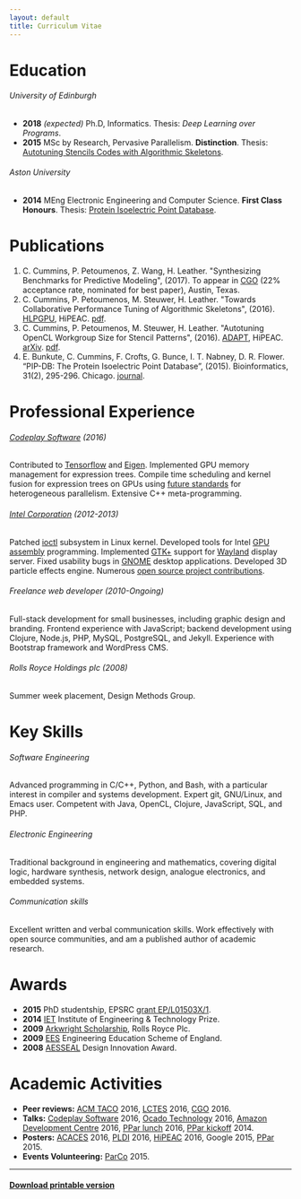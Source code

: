 ```yaml
---
layout: default
title: Curriculum Vitae
---
```


# Education

###### University of Edinburgh

* **2018** *(expected)* Ph.D, Informatics.
  Thesis: *Deep Learning over Programs*.
* **2015** MSc by Research, Pervasive Parallelism.
  **Distinction**.
  Thesis: <a target="_blank" title="Link opens in new window" href="/posts/msc/">Autotuning Stencils Codes with Algorithmic Skeletons</a>.

###### Aston University

* **2014** MEng Electronic Engineering and Computer Science.
  **First Class Honours**.
  Thesis: <a target="_blank" title="Link opens in new window" href="/posts/pip-db/">Protein Isoelectric Point Database</a>.


# Publications

1. C. Cummins, P. Petoumenos, Z. Wang, H. Leather. "Synthesizing Benchmarks
   for Predictive Modeling", (2017). To appear in
   [CGO](http://cgo.org/cgo2017/) (22\% acceptance rate, nominated for best
   paper), Austin, Texas.
1. C. Cummins, P. Petoumenos, M. Steuwer, H. Leather. "Towards
   Collaborative Performance Tuning of Algorithmic Skeletons",
   (2016). [HLPGPU](https://sites.google.com/site/hlpgpu2016/),
   HiPEAC. <a target="_blank" title="Link opens in new window"
   href="/pub/2016-hlpgpu.pdf">pdf</a>.
1. C. Cummins, P. Petoumenos, M. Steuwer, H. Leather. "Autotuning
   OpenCL Workgroup Size for Stencil Patterns",
   (2016). [ADAPT](http://adapt-workshop.org/index2016.html),
   HiPEAC. [arXiv](http://arxiv.org/abs/1511.02490). <a
   target="_blank" title="Link opens in new window"
   href="/pub/2016-adapt.pdf">pdf</a>.
1. E. Bunkute, C. Cummins, F. Crofts, G. Bunce, I. T. Nabney,
   D. R. Flower.  “PIP-DB: The Protein Isoelectric Point Database”,
   (2015). Bioinformatics, 31(2),
   295-296. Chicago.
   [journal](http://bioinformatics.oxfordjournals.org/content/31/2/295.full?etoc).


# Professional Experience

###### [Codeplay Software](https://www.codeplay.com/) (2016)

Contributed to [Tensorflow](https://www.tensorflow.org/) and
[Eigen](http://eigen.tuxfamily.org/index.php?title=Main_Page). Implemented
GPU memory management for expression trees. Compile time scheduling
and kernel fusion for expression trees on GPUs using
[future standards](https://www.khronos.org/sycl) for heterogeneous
parallelism. Extensive C++ meta-programming.

###### [Intel Corporation](https://01.org/) (2012-2013)

Patched [ioctl](https://en.wikipedia.org/wiki/Ioctl) subsystem in
Linux kernel. Developed tools for Intel
[GPU assembly](https://software.intel.com/en-us/articles/introduction-to-gen-assembly)
programming. Implemented [GTK+](http://www.gtk.org/) support for
[Wayland](https://wayland.freedesktop.org/) display server. Fixed
usability bugs in [GNOME](https://www.gnome.org/) desktop
applications. Developed 3D particle effects engine. Numerous
[open source project contributions](/projects/).

###### Freelance web developer (2010-Ongoing)

Full-stack development for small businesses, including graphic design
and branding. Frontend experience with JavaScript; backend development
using Clojure, Node.js, PHP, MySQL, PostgreSQL, and Jekyll. Experience
with Bootstrap framework and WordPress CMS.

###### Rolls Royce Holdings plc (2008)

Summer week placement, Design Methods Group.


# Key Skills

###### Software Engineering

Advanced programming in C/C++, Python, and Bash, with a particular
interest in compiler and systems development. Expert git, GNU/Linux,
and Emacs user. Competent with Java, OpenCL, Clojure, JavaScript, SQL,
and PHP.

###### Electronic Engineering

Traditional background in engineering and mathematics, covering
digital logic, hardware synthesis, network design, analogue
electronics, and embedded systems.

###### Communication skills

Excellent written and verbal communication skills. Work effectively
with open source communities, and am a published author of academic
research.


# Awards

* **2015** PhD studentship, EPSRC
  [grant EP/L01503X/1](http://gow.epsrc.ac.uk/NGBOViewGrant.aspx?GrantRef=EP/L01503X/1).
* **2014** [IET](http://www.theiet.org/membership/awards/index.cfm)
  Institute of Engineering & Technology Prize.
* **2009** [Arkwright Scholarship](http://www.arkwright.org.uk/),
  Rolls Royce Plc.
* **2009**
  [EES](http://www.etrust.org.uk/engineering-education-scheme)
  Engineering Education Scheme of England.
* **2008** [AESSEAL](http://www.aesseal.co.uk/en)
  Design Innovation Award.


# Academic Activities

* **Peer reviews:**
  [ACM TACO](http://taco.acm.org/)
  2016,
  [LCTES](http://lctes16.citi.sinica.edu.tw/)
  2016,
  [CGO](http://cgo.org/cgo2016/)
  2016.
* **Talks:**
  [Codeplay Software](https://www.codeplay.com)
  2016,
  [Ocado Technology](http://www.ocadotechnology.com/)
  2016,
  [Amazon Development Centre](http://www.amazondc.com/)
  2016,
  [PPar lunch](http://pervasiveparallelism.inf.ed.ac.uk/ppar-lunch/)
  2016,
  [PPar kickoff](http://pervasiveparallelism.inf.ed.ac.uk/kick-off/)
  2014.
* **Posters:**
  [ACACES](http://acaces.hipeac.net/2016/)
  2016,
  [PLDI](http://conf.researchr.org/home/pldi-2016)
  2016,
  [HiPEAC](https://www.hipeac.net/2016/prague/)
  2016,
  Google 2015,
  [PPar](http://pervasiveparallelism.inf.ed.ac.uk/internal-conference-2015/)
  2015.
* **Events Volunteering:**
  [ParCo](http://www.parco2015.org/home)
  2015.


----

#### <a href="/cv.pdf" target="_blank" title="Link opens in new window">Download printable version</a>
